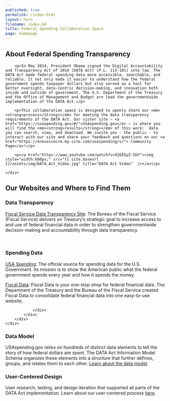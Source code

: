 ```yaml
---
published: true
permalink: /index.html
layout: hero
filename: index.md
title: Federal Spending Collaboration Space
page: homepage
---
```



<div class="row">
    <div class="col-md-8">
        <h2 class="mt-0">About Federal Spending Transparency</h2>

        <p>In May 2014, President Obama signed the Digital Accountability and Transparency Act of 2014 (DATA Act) (P.L. 113-101) into law. The DATA Act made federal spending data more accessible, searchable, and reliable. It not only made it easier to understand how the federal government spends taxpayer dollars but also served as a tool for better oversight, data-centric decision-making, and innovation both inside and outside of government. The U.S. Department of the Treasury and the Office of Management and Budget are lead the governmentwide implementation of the DATA Act.</p>

        <p>This collaboration space is designed to openly share our <em><strong>process</strong></em> for meeting the data transparency requirements of the DATA Act. Our sister site — <a href="https://usaspending.gov/#/">USAspending.gov</a> — is where you will find the <em><strong>results</strong></em> of this work:  data you can search, view, and download. We invite you - the public - to interact with our site and share your feedback and questions on our <a href="https://onevoicecrm.my.site.com/usaspending/s/"> Community Page</a>!</p>

        <p><a href="https://www.youtube.com/watch?v=X26IGyZ-SUY"><img style="width:600px;" src="{{ site.baseurl }}/assets/img/DATA_Act_Video.jpg" title="DATA Act Video"  /></a></p>

    </div>
</div>
<div class="row mt-40">
    <div class="col-md-12">
        <h2>Our Websites and Where to Find Them</h2>
    </div>
    <div class="panel-container">
        <div class="col-md-6">
            <div class="panel panel-default short-col">
                <div class="panel-heading">
                    <h3>Data Transparency</h3>
                </div>
                <div class="panel-body">
                    <div class="media">
                        <div class="media-left">
                            <span class="glyphicon glyphicon-cloud-upload"></span>
                        </div>
                        <div class="media-body">
                            <p><a href="https://fiscal.treasury.gov/data-transparency/" title="Fiscal Service Data Transparency Site" target='_blank'>Fiscal Service Data Transparency Site</a>: The Bureau of the Fiscal Service (Fiscal Service) delivers on Treasury’s strategic goal to increase access to and use of federal financial data in order to strengthen governmentwide decision-making and accountability through data transparency. </p>
                            
                        </div>
                    </div>
                </div>
            </div>
        </div>
        <div class="col-md-6">
            <div class="panel panel-default tall-col">
                <div class="panel-heading">
                    <h3>Spending Data</h3>
                </div>
                <div class="panel-body">
                    <div class="media">
                        <div class="media-left">
                            <span class="beta-usaspend-logo"></span>
                        </div>
                        <div class="media-body">
                            <p><a href="https://usaspending.gov/" title="USA Spending">USA Spending</a>: The official source for spending data for the U.S. Government. Its mission is to show the American public what the federal government spends every year and how it spends the money.  
                            </p>
                            <p><a href="https://fiscaldata.treasury.gov/" title="Fiscal Data">Fiscal Data</a>: Fiscal Data is your one-stop shop for federal financial data. The Department of the Treasury and the Bureau of the Fiscal Service created Fiscal Data to consolidate federal financial data into one easy-to-use website.   
                            </p>
                        </div>
                    </div>
                    
                </div>
            </div>
        </div>
    </div>
</div>

<div class="row">
    <div class="col-md-12">
        <div class="panel panel-default">
            <div class="panel-heading">
                <h3>Data Model</h3>
            </div>
            <div class="panel-body">
                <div class="media">
                    <div class="media-left">
                        <span class="glyphicon glyphicon-list-alt"></span>
                    </div>
                    <div class="media-body">
                        <p>USAspending.gov relies on hundreds of distinct data elements to tell the story of how federal dollars are spent. The DATA Act Information Model Schema organizes these elements into a structure that further defines, groups, and relates them to each other. <a href="https://fiscal.treasury.gov/data-transparency/GSDM-current.html">Learn about the data model</a>.</p>
                    </div>
                </div>
            </div>
        </div>
    </div>
</div>
<div class="row">
    <div class="col-md-12">
        <div class="panel panel-default">
            <div class="panel-heading">
                <h3>User-Centered Design</h3>
            </div>
            <div class="panel-body">
                <div class="media">
                    <div class="media-left">
                        <span class="usability-icon"></span>
                    </div>
                    <div class="media-body">
                        <p>User research, testing, and design iteration that supported all parts of the DATA Act implementation. Learn about our user-centered process <a href="{{ site.baseurl }}/user-centered-design/">here</a>.</p>
                    </div>
                </div>
            </div>
        </div>
    </div>
</div>
